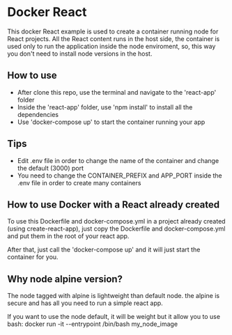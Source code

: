 # Docker React
This docker React example is used to create a container running node for React projects.
All the React content runs in the host side, the container is used only to run the application inside the node enviroment, so, this way you don't need to install node versions in the host.

## How to use
- After clone this repo, use the terminal and navigate to the 'react-app' folder
- Inside the 'react-app' folder, use 'npm install' to install all the dependencies
- Use 'docker-compose up' to start the container running your app

## Tips
- Edit .env file in order to change the name of the container and change the default (3000) port
- You need to change the CONTAINER_PREFIX and APP_PORT inside the .env file in order to create many containers

## How to use Docker with a React already created
To use this Dockerfile and docker-compose.yml in a project already created (using create-react-app), just copy the Dockerfile and docker-compose.yml and put them in the root of your react app.

After that, just call the 'docker-compose up' and it will just start the container for you.

## Why node alpine version?
The node tagged with alpine is lightweight than default node. the alpine is secure and has all you need to run a simple react app.

If you want to use the node default, it will be weight but it allow you to use bash:
docker run -it --entrypoint /bin/bash my_node_image
